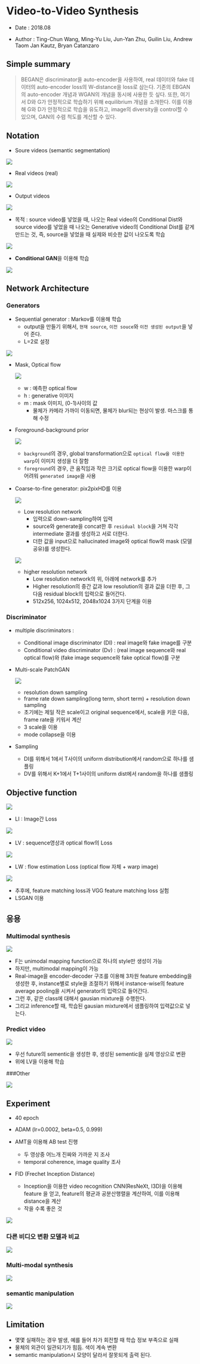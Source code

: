 # Video-to-Video Synthesis

- Date : 2018.08

- Author : Ting-Chun Wang, Ming-Yu Liu, Jun-Yan Zhu, Guilin Liu, Andrew Taom Jan Kautz, Bryan Catanzaro



## Simple summary

>BEGAN은 discriminator을 auto-encoder을 사용하여, real 데이터와 fake 데이터의 auto-encoder loss의 W-distance을 loss로 삼는다. 기존의 EBGAN의 auto-encoder 개념과 WGAN의 개념을 동시에 사용한 듯 싶다. 또한, 여기서 D와 G가 안정적으로 학습하기 위해 equilibrium 개념을 소개한다. 이를 이용해 G와 D가 안정적으로 학습을 유도하고, image의 diversity을 control할 수 있으며, GAN의 수렴 척도를 계산할 수 있다.



## Notation

- Soure videos (semantic segmentation)

![](../../images/vid2vid_1.png)

- Real videos (real)

![](../../images/vid2vid_2.png)

- Output videos

![](../../images/vid2vid_3.png)



- 목적 : source video를 넣었을 때, 나오는 Real video의 Conditional Dist와 source video를 넣었을 때 나오는 Generative video의 Conditional Dist를 같게 만드는 것, 즉, source을 넣었을 때 실제와 비슷한 값이 나오도록 학습

![](../../images/vid2vid_4.png)

- **Conditional GAN**을 이용해 학습

![](../../images/vid2vid_10.png)



## Network Architecture

### Generators

- Sequential generator : Markov를 이용해 학습
  - output을 만들기 위해서, `현재 source`, `이전 souce`와 `이전 생성된 output`을 넣어 준다.
  - L=2로 설정

![](../../images/vid2vid_5.png)

- Mask, Optical flow

  ![](../../images/vid2vid_6.png)

  - w : 예측한 optical flow
  - h : generative 이미지
  - m : mask 이미지, (0-1)사이의 값
    - 물체가 카메라 가까이 이동되면, 물체가 blur되는 현상이 발생. 마스크를 통해 수정



- Foreground-background prior

  ![](../../images/vid2vid_7.png)

  - `background`의 경우, global transformation으로 `optical flow을 이용한 warp`이 이미지 생성을 더 잘함
  - `foreground`의 경우, 큰 움직임과 작은 크기로 optical flow을 이용한 warp이 어려워 `generated image`을 사용



- Coarse-to-fine generator: pix2pixHD를 이용

  ![](../../images/vid2vid_8.png)

  - Low resolution network 
    - 입력으로 down-sampling하여 입력
    - source와 generate을 concat한 후 `residual block`을 거쳐 각각intermediate 결과를 생성하고 서로 더한다.
    - 더한 값을 input으로 hallucinated image와 optical flow와 mask (모델 공유)를 생성한다.

  ![](../../images/vid2vid_9.png)

  - higher resolution network
    - Low resolution network의 위, 아래에 network를 추가
    - Higher resolution의 중간 값과 low resolution의 결과 값을 더한 후, 그 다음 residual block의 입력으로 들어간다.
    - 512x256, 1024x512, 2048x1024 3가지 단계을 이용



### Discriminator

- multiple discriminators : 

  - Conditional image discriminator (DI) : real image와 fake image를 구분
  - Conditional video discriminator (Dv) : (real image sequence와 real optical flow)와 (fake image sequence와 fake optical flow)를 구분

- Multi-scale PatchGAN 

  ![](../../images/vid2vid_21.png)

  - resolution down sampling
  - frame rate down sampling(long term, short term) + resolution down sampling
  - 초기에는 제일 작은 scale이고 original sequence에서, scale을 키운 다음, frame rate을 키워서 계산
  - 3 scale을 이용
  - mode collapse을 이용

- Sampling

  - DI를 위해서 1에서 T사이의 uniform distribution에서 random으로 하나를 샘플링
  - DV를 위해서 K+1에서 T+1사이의 uniform dist에서 random을 하나를 샘플링



## Objective function

![](../../images/vid2vid_11.png)

- LI : Image간 Loss

![](../../images/vid2vid_12.png)

- LV : sequence영상과 optical flow의 Loss

![](../../images/vid2vid_13.png)

- LW : flow estimation Loss (optical flow 자체 + warp image) 

![](../../images/vid2vid_14.png)

- 추후에, feature matching loss과 VGG feature matching loss 실험
- LSGAN 이용



## 응용

### Multimodal synthesis

![](../../images/vid2vid_22.png)



- F는 unimodal mapping function으로 하나의 style만 생성이 가능
- 하지만, multimodal mapping이 가능
- Real-image을 encoder-decoder 구조를 이용해 3차원 feature embedding을 생성한 후, instance별로 style을 조절하기 위해서 instance-wise의 feature average pooling을 시켜서 generator의 입력으로 들어간다.
- 그런 후, 같은 class에 대해서 gausian mixture을 수행한다.
- 그리고 inference할 때, 학습된 gausian mixture에서 샘플링하여 입력값으로 넣는다.



### Predict video

![](../../images/vid2vid_18.png)

- 우선 future의 sementic을 생성한 후, 생성된 sementic을 실제 영상으로 변환
- 위에 LV을 이용해 학습



###Other

![](../../images/vid2vid_20.png)



## 	Experiment

- 40 epoch
- ADAM (lr=0.0002, beta=0.5, 0.999)



- AMT을 이용해 AB test 진행 
  - 두 영상중 어느개 진짜와 가까운 지 조사
  - temporal coherence, image quality 조사
- FID (Frechet Inception Distance)
  - Inception을 이용한 video recognition CNN(ResNeXt, I3D)을 이용해 feature 을 얻고, feature의 평균과 공분산행렬을 계산하여, 이를 이용해 distance을 계산
  - 작을 수록 좋은 것

![](../../images/vid2vid_15.png)

### 다른 비디오 변환 모델과 비교

![](../../images/vid2vid_16.png)

### Multi-modal synthesis

![](../../images/vid2vid_17.png)



### semantic manipulation

![](../../images/vid2vid_18.png)



## Limitation

- 몇몇 실패하는 경우 발생, 예를 들어 차가 회전할 때 학습 정보 부족으로 실패
- 물체의 외관이 일관되기가 힘듬. 색이 계속 변환
- semantic manipulation시 모양이 달라서 잘못되게 출력 된다.